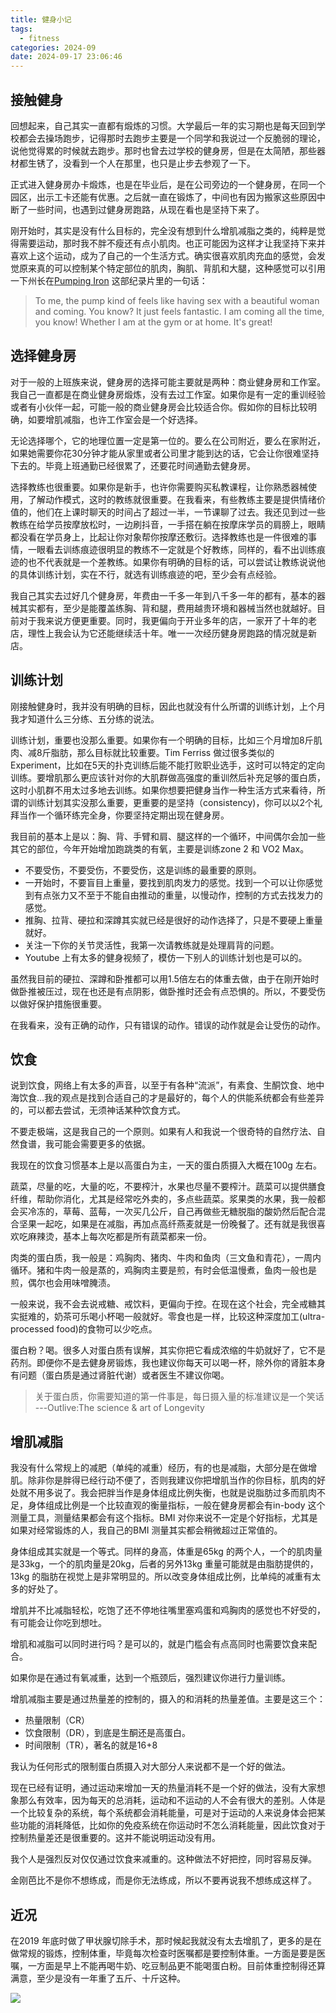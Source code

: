 ```yaml
---
title: 健身小记
tags:
  - fitness
categories: 2024-09
date: 2024-09-17 23:06:46
---
```



## 接触健身

回想起来，自己其实一直都有煅炼的习惯。大学最后一年的实习期也是每天回到学校都会去操场跑步，记得那时去跑步主要是一个同学和我说过一个反脆弱的理论，说他觉得累的时候就去跑步。那时也曾去过学校的健身房，但是在太简陋，那些器材都生锈了，没看到一个人在那里，也只是止步去参观了一下。

正式进入健身房办卡煅炼，也是在毕业后，是在公司旁边的一个健身房，在同一个园区，出示工卡还能有优惠。之后就一直在锻炼了，中间也有因为搬家这些原因中断了一些时间，也遇到过健身房跑路，从现在看也是坚持下来了。

刚开始时，其实是没有什么目标的，完全没有想到什么增肌减脂之类的，纯粹是觉得需要运动，那时我不胖不瘦还有点小肌肉。也正可能因为这样才让我坚持下来并喜欢上这个运动，成为了自己的一个生活方式。确实很喜欢肌肉充血的感觉，会发觉原来真的可以控制某个特定部位的肌肉，胸肌、背肌和大腿，这种感觉可以引用一下州长在[Pumping Iron](https://www.imdb.com/title/tt0076578/) 这部纪录片里的一句话：

> To me, the pump kind of feels like having sex with a beautiful woman and coming. You know? It just feels fantastic. I am coming all the time, you know! Whether I am at the gym or at home. It's great!  

## 选择健身房

对于一般的上班族来说，健身房的选择可能主要就是两种：商业健身房和工作室。我自己一直都是在商业健身房煅炼，没有去过工作室。如果你是有一定的重训经验或者有小伙伴一起，可能一般的商业健身房会比较适合你。假如你的目标比较明确，如要增肌减脂，也许工作室会是一个好选择。

无论选择哪个，它的地理位置一定是第一位的。要么在公司附近，要么在家附近，如果她需要你花30分钟才能从家里或者公司里才能到达的话，它会让你很难坚持下去的。毕竟上班通勤已经很累了，还要花时间通勤去健身房。

选择教练也很重要。如果你是新手，也许你需要购买私教课程，让你熟悉器械使用，了解动作模式，这时的教练就很重要。在我看来，有些教练主要是提供情绪价值的，他们在上课时聊天的时间占了超过一半，一节课聊了过去。我还见到过一些教练在给学员按摩放松时，一边刷抖音，一手搭在躺在按摩床学员的肩膀上，眼睛都没看在学员身上，比起让你对象帮你按摩还敷衍。选择教练也是一件很难的事情，一眼看去训练痕迹很明显的教练不一定就是个好教练，同样的，看不出训练痕迹的也不代表就是一个差教练。如果你有明确的目标的话，可以尝试让教练说说他的具体训练计划，实在不行，就选有训练痕迹的吧，至少会有点经验。

我自己其实去过好几个健身房，年费由一千多一年到八千多一年的都有，基本的器械其实都有，至少是能覆盖练胸、背和腿，费用越贵环境和器械当然也就越好。目前对于我来说方便更重要。同时，我更偏向于开业多年的店，一家开了十年的老店，理性上我会认为它还能继续活十年。唯一一次经历健身房跑路的情况就是新店。

## 训练计划

刚接触健身时，我并没有明确的目标，因此也就没有什么所谓的训练计划，上个月我才知道什么三分练、五分练的说法。

训练计划，重要也没那么重要。如果你有一个明确的目标，比如三个月增加8斤肌肉、减8斤脂肪，那么目标就比较重要。Tim Ferriss 做过很多类似的 Experiment，比如在5天的扑克训练后能不能打败职业选手，这时可以特定的定向训练。要增肌那么更应该针对你的大肌群做高强度的重训然后补充足够的蛋白质，这时小肌群不用太过多地去训练。如果你想要把健身当作一种生活方式来看待，所谓的训练计划其实没那么重要，更重要的是坚持（consistency)，你可以以2个礼拜当作一个循环练完全身，你要坚持定期出现在健身房。

我目前的基本上是以：胸、背、手臂和肩、腿这样的一个循环，中间偶尔会加一些其它的部位，今年开始增加跑跳类的有氧，主要是训练zone 2 和 VO2 Max。

* 不要受伤，不要受伤，不要受伤，这是训练的最重要的原则。
* 一开始时，不要盲目上重量，要找到肌肉发力的感觉。找到一个可以让你感觉到有点张力又不至于不能自由推动的重量，以慢动作，控制的方式去找发力的感觉。
* 推胸、拉背、硬拉和深蹲其实就已经是很好的动作选择了，只是不要硬上重量就好。
* 关注一下你的关节灵活性，我第一次请教练就是处理肩背的问题。
* Youtube 上有太多的健身视频了，模仿一下别人的训练计划也是可以的。

虽然我目前的硬拉、深蹲和卧推都可以用1.5倍左右的体重去做，由于在刚开始时做卧推被压过，现在也还是有点阴影，做卧推时还会有点恐惧的。所以，不要受伤以做好保护措施很重要。

在我看来，没有正确的动作，只有错误的动作。错误的动作就是会让受伤的动作。

## 饮食

说到饮食，网络上有太多的声音，以至于有各种“流派”，有素食、生酮饮食、地中海饮食...我的观点是找到合适自己的才是最好的，每个人的供能系统都会有些差异的，可以都去尝试，无须神话某种饮食方式。

不要走极端，这是我自己的一个原则。如果有人和我说一个很奇特的自然疗法、自然食谱，我可能会需要更多的依据。

我现在的饮食习惯基本上是以高蛋白为主，一天的蛋白质摄入大概在100g 左右。

蔬菜，尽量的吃，大量的吃，不要榨汁，水果也尽量不要榨汁。蔬菜可以提供膳食纤维，帮助你消化，尤其是经常吃外卖的，多点些蔬菜。浆果类的水果，我一般都会买冷冻的，草莓、蓝莓，一次买几公斤，自己再做些无糖脱脂的酸奶然后配合混合坚果一起吃，如果是在减脂，再加点高纤燕麦就是一份晚餐了。还有就是我很喜欢吃麻辣烫，基本上每次吃都是所有蔬菜都来一份。

肉类的蛋白质，我一般是：鸡胸肉、猪肉、牛肉和鱼肉（三文鱼和青花），一周内循环。猪和牛肉一般是蒸的，鸡胸肉主要是煎，有时会低温慢煮，鱼肉一般也是煎，偶尔也会用味噌腌渍。

一般来说，我不会去说戒糖、戒饮料，更偏向于控。在现在这个社会，完全戒糖其实挺难的，奶茶可乐喝小杯喝一般就好。零食也是一样，比较这种深度加工(ultra-processed food)的食物可以少吃点。

蛋白粉？喝。很多人对蛋白质有误解，其实你把它看成浓缩的牛奶就好了，它不是药剂。即便你不是去健身房锻炼，我也建议你每天可以喝一杯，除外你的肾脏本身有问题（蛋白质是通过肾脏代谢）或者医生不建议你喝。

> 关于蛋白质，你需要知道的第一件事是，每日摄入量的标准建议是一个笑话 ---Outlive:The science & art of Longevity  

## 增肌减脂

我没有什么常规上的减肥（单纯的减重）经历，有的也是减脂，大部分是在做增肌。除非你是胖得已经行动不便了，否则我建议你把增肌当作的你目标，肌肉的好处就不用多说了。我会把胖当作是身体组成比例失衡，也就是说脂肪过多而肌肉不足，身体组成比例是一个比较直观的衡量指标，一般在健身房都会有in-body 这个测量工具，测量结果都会有这个指标。BMI 对你来说不一定是个好指标，尤其是如果对经常锻炼的人，我自己的BMI 测量其实都会稍微超过正常值的。

身体组成其实就是一个等式。同样的身高，体重是65kg 的两个人，一个的肌肉量是33kg，一个的肌肉量是20kg，后者的另外13kg 重量可能就是由脂肪提供的，13kg 的脂肪在视觉上是非常明显的。所以改变身体组成比例，比单纯的减重有太多的好处了。

增肌并不比减脂轻松，吃饱了还不停地往嘴里塞鸡蛋和鸡胸肉的感觉也不好受的，有可能会让你吃到想吐。

增肌和减脂可以同时进行吗？是可以的，就是门槛会有点高同时也需要饮食来配合。

如果你是在通过有氧减重，达到一个瓶颈后，强烈建议你进行力量训练。

增肌减脂主要是通过热量差的控制的，摄入的和消耗的热量差值。主要是这三个：

* 热量限制（CR）
* 饮食限制（DR），到底是生酮还是高蛋白。
* 时间限制（TR），著名的就是16+8

我认为任何形式的限制蛋白质摄入对大部分人来说都不是一个好的做法。

现在已经有证明，通过运动来增加一天的热量消耗不是一个好的做法，没有大家想象那么有效率，因为每天的总消耗，运动和不运动的人不会有很大的差别。人体是一个比较复杂的系统，每个系统都会消耗能量，可是对于运动的人来说身体会把某些功能的消耗降低，比如你的免疫系统在你运动时不怎么消耗能量，因此饮食对于控制热量差还是很重要的。这并不能说明运动没有用。

我个人是强烈反对仅仅通过饮食来减重的。这种做法不好把控，同时容易反弹。

金刚芭比不是你不想练成，而是你无法练成，所以不要再说我不想练成这样了。

## 近况

在2019 年底时做了甲状腺切除手术，那时候起我就没有太去增肌了，更多的是在做常规的锻炼，控制体重，毕竟每次检查时医嘱都是要控制体重。一方面是要是医嘱，一方面是早上不能再喝牛奶、吃豆制品更不能喝蛋白粉。目前体重控制得还算满意，至少是没有一年重了五斤、十斤这种。

![](./assets/2024-fitness-chest.jpg)


